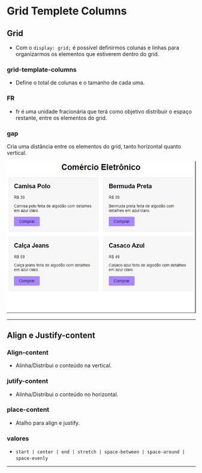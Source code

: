 # Grid Templete Columns

## Grid

- Com o ``display: grid;`` é possível definirmos colunas e linhas para organizarmos os elementos que estiverem dentro do grid.

### grid-template-columns

- Define o total de colunas e o tamanho de cada uma.

### FR 

- fr é uma unidade fracionária que terá como objetivo distribuir o espaço restante, entre os elementos do grid.

### gap 

Cria uma distância entre os elementos do grid, tanto horizontal quanto vertical.

![Alt text](assets/img/image.png)

---

## Align e Justify-content

### Align-content 

- Alinha/Distribui o conteúdo na vertical.

### jutify-content

- Alinha/Distribui o conteúdo no horizontal. 

### place-content

- Atalho para align e justify.

### valores

- ``start | center | end | stretch | space-between | space-around | space-evenly``

---

